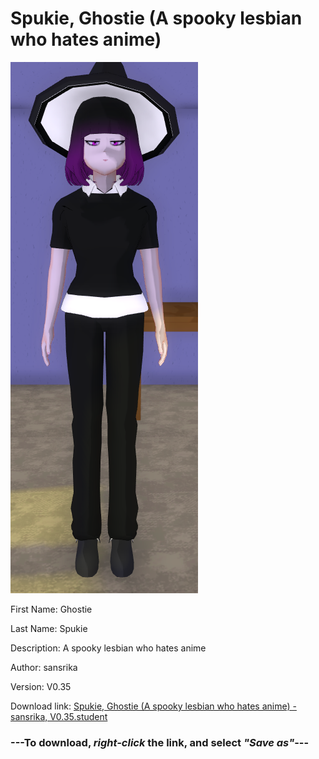 # Spukie, Ghostie (A spooky lesbian who hates anime)

<img src = "https://raw.githubusercontent.com/Arbiter1223/Daigaku-Gurashi-Custom-Students/master/Students/Files/Spukie%2C%20Ghostie%20(A%20spooky%20lesbian%20who%20hates%20anime).png">

First Name: Ghostie

Last Name: Spukie

Description: A spooky lesbian who hates anime

Author: sansrika

Version: V0.35

Download link: <a href="https://raw.githubusercontent.com/Arbiter1223/Daigaku-Gurashi-Custom-Students/master/Students/Files/Spukie%2C%20Ghostie%20(A%20spooky%20lesbian%20who%20hates%20anime)%20-%20sansrika%2C%20V0.35.student">Spukie, Ghostie (A spooky lesbian who hates anime) - sansrika, V0.35.student</a>

### ---**To download, _right-click_ the link, and select _"Save as"_**---
